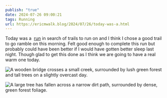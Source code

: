 ```yaml
---
publish: "true"
date: 2024-07-26 09:00:21
tags: Running
url: https://ericmwalk.blog/2024/07/26/today-was-a.html
---
```


Today was a  [run](https://strava.app.link/jvoRnspZxLb) in search of trails to run on and I think I chose a good trail to go ramble on this morning. Felt good enough to complete this run but probably could have been better if I would have gotten better sleep last night. Though glad to get this done as I think we are going to have a real warm one today.

![A wooden bridge crosses a small creek, surrounded by lush green forest and tall trees on a slightly overcast day.](https://ericmwalk.blog/uploads/2024/img-1001.jpeg)

![A large tree has fallen across a narrow dirt path, surrounded by dense, green forest foliage.](https://ericmwalk.blog/uploads/2024/img-1002.jpeg)